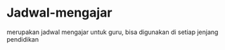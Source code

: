 # Jadwal-mengajar
merupakan jadwal mengajar untuk guru, bisa digunakan di setiap jenjang pendidikan
